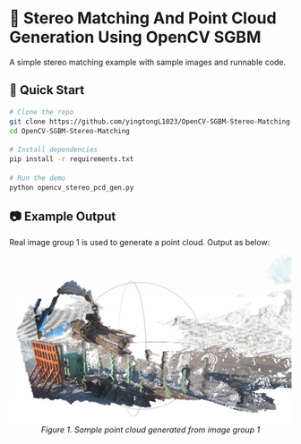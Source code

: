 # 👀 Stereo Matching And Point Cloud Generation Using OpenCV SGBM

A simple stereo matching example with sample images and runnable code.


## 🚀 Quick Start

```bash
# Clone the repo
git clone https://github.com/yingtongL1023/OpenCV-SGBM-Stereo-Matching.git
cd OpenCV-SGBM-Stereo-Matching

# Install dependencies
pip install -r requirements.txt

# Run the demo
python opencv_stereo_pcd_gen.py

```

## 📷 Example Output
Real image group 1 is used to generate a point cloud. Output as below:

<p align="center">
  <img src="./sample_results/sample_pcd_1.jpg" width="600"/>
  <br>
  <em>Figure 1. Sample point cloud generated from image group 1</em>
</p>
